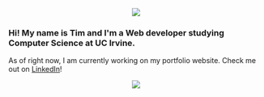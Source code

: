 <p align="center">
  <img src="https://i.imgur.com/v1laQzW.png">
  </p>

### Hi! My name is Tim and I'm a Web developer studying Computer Science at UC Irvine.  
<a>As of right now, I am currently working on my portfolio website. Check me out on [LinkedIn](https://www.linkedin.com/in/timothy-dacalos-63149b1b7/)! </a>


<p align="center">
  <a href="https://github.com/lordtimzki"><img src="https://github-readme-stats.vercel.app/api?username=lordtimzki&hide_border=true&show_icons=true" </a>
</p>

<!--
**lordtimzki/lordtimzki** is a ✨ _special_ ✨ repository because its `README.md` (this file) appears on your GitHub profile.

Here are some ideas to get you started:

- 🔭 I’m currently working on ...
- 🌱 I’m currently learning ...
- 👯 I’m looking to collaborate on ...
- 🤔 I’m looking for help with ...
- 💬 Ask me about ...
- 📫 How to reach me: ...
- 😄 Pronouns: ...
- ⚡ Fun fact: ...
-->
